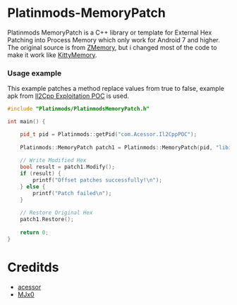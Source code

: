 # Platinmods-MemoryPatch
Platinmods MemoryPatch is a C++ library or template for External Hex Patching into Process Memory which only work for Android 7 and higher. The original source is from <a href="https://github.com/ac3ss0r/ZMemory">ZMemory</a>, but i changed most of the code to make it work like <a href="https://github.com/MJx0/KittyMemory">KittyMemory</a>.

### Usage example
This example patches a method replace values from true to false, example apk from <a href="https://github.com/acessors/Il2Cpp-Exploitation-POC">Il2Cpp Exploitation POC</a> is used.
```c++
#include "Platinmods/PlatinmodsMemoryPatch.h"

int main() {

    pid_t pid = Platinmods::getPid("com.Acessor.Il2CppPOC");
    
    Platinmods::MemoryPatch patch1 = Platinmods::MemoryPatch(pid, "libil2cpp.so", "0x524E24", "7F 08 A0 E3 1E FF 2F E1");
    
    // Write Modified Hex
    bool result = patch1.Modify();
    if (result) {
        printf("Offset patches successfully!\n");
    } else {
        printf("Patch failed\n");
    }
    
    // Restore Original Hex
    patch1.Restore();
    
    return 0;
}
```

# Creditds
- <a href="https://github.com/ac3ss0r">acessor</a>
- <a href="https://github.com/MJx0">MJx0</a>
